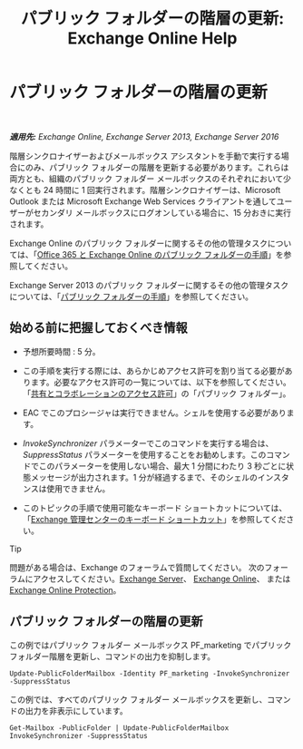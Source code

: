 ﻿---
title: 'パブリック フォルダーの階層の更新: Exchange Online Help'
TOCTitle: パブリック フォルダーの階層の更新
ms:assetid: a7b2fb51-0207-4d7d-938d-466ae110bb90
ms:mtpsurl: https://technet.microsoft.com/ja-jp/library/JJ945055(v=EXCHG.150)
ms:contentKeyID: 52057485
ms.date: 05/22/2018
mtps_version: v=EXCHG.150
ms.translationtype: HT
---

# パブリック フォルダーの階層の更新

 

_**適用先:** Exchange Online, Exchange Server 2013, Exchange Server 2016_

階層シンクロナイザーおよびメールボックス アシスタントを手動で実行する場合にのみ、パブリック フォルダーの階層を更新する必要があります。これらは両方とも、組織のパブリック フォルダー メールボックスのそれぞれにおいて少なくとも 24 時間に 1 回実行されます。階層シンクロナイザーは、Microsoft Outlook または Microsoft Exchange Web Services クライアントを通してユーザーがセカンダリ メールボックスにログオンしている場合に、15 分おきに実行されます。

Exchange Online のパブリック フォルダーに関するその他の管理タスクについては、「[Office 365 と Exchange Online のパブリック フォルダーの手順](https://technet.microsoft.com/ja-jp/library/jj966272\(v=exchg.150\))」を参照してください。

Exchange Server 2013 のパブリック フォルダーに関するその他の管理タスクについては、「[パブリック フォルダーの手順](public-folder-procedures-exchange-2013-help.md)」を参照してください。

## 始める前に把握しておくべき情報

  - 予想所要時間 : 5 分。

  - この手順を実行する際には、あらかじめアクセス許可を割り当てる必要があります。必要なアクセス許可の一覧については、以下を参照してください。「[共有とコラボレーションのアクセス許可](sharing-and-collaboration-permissions-exchange-2013-help.md)」の「パブリック フォルダー」。

  - EAC でこのプロシージャは実行できません。シェルを使用する必要があります。

  - *InvokeSynchronizer* パラメーターでこのコマンドを実行する場合は、*SuppressStatus* パラメーターを使用することをお勧めします。このコマンドでこのパラメーターを使用しない場合、最大 1 分間にわたり 3 秒ごとに状態メッセージが出力されます。1 分が経過するまで、そのシェルのインスタンスは使用できません。

  - このトピックの手順で使用可能なキーボード ショートカットについては、「[Exchange 管理センターのキーボード ショートカット](keyboard-shortcuts-in-the-exchange-admin-center-exchange-online-protection-help.md)」を参照してください。


> [!TIP]
> 問題がある場合は、Exchange のフォーラムで質問してください。 次のフォーラムにアクセスしてください。<A href="https://go.microsoft.com/fwlink/p/?linkid=60612">Exchange Server</A>、 <A href="https://go.microsoft.com/fwlink/p/?linkid=267542">Exchange Online</A>、 または <A href="https://go.microsoft.com/fwlink/p/?linkid=285351">Exchange Online Protection</A>。



## パブリック フォルダーの階層の更新

この例ではパブリック フォルダー メールボックス PF\_marketing でパブリック フォルダー階層を更新し、コマンドの出力を抑制します。

    Update-PublicFolderMailbox -Identity PF_marketing -InvokeSynchronizer -SuppressStatus

この例では、すべてのパブリック フォルダー メールボックスを更新し、コマンドの出力を非表示にしています。

    Get-Mailbox -PublicFolder | Update-PublicFolderMailbox InvokeSynchronizer -SuppressStatus

